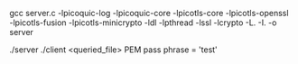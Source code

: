 gcc server.c -lpicoquic-log -lpicoquic-core -lpicotls-core -lpicotls-openssl -lpicotls-fusion -lpicotls-minicrypto -ldl -lpthread -lssl -lcrypto -L. -I. -o server

./server <port>
./client <port> <folder> <queried_file> 
PEM pass phrase = 'test'
